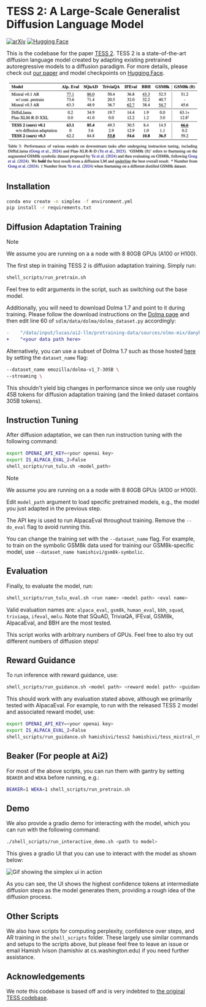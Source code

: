 # TESS 2: A Large-Scale Generalist Diffusion Language Model

[![arXiv](https://img.shields.io/badge/arXiv-todo-b31b1b.svg)](https://arxiv.org/abs/tidi)
[![Hugging Face](https://img.shields.io/badge/%F0%9F%A4%97%20Hugging%20Face-blue)](https://huggingface.co/collections/hamishivi/tess-2-677ea36894e38f96dfc7b590)

This is the codebase for the paper [TESS 2](https://arxiv.todo). TESS 2 is a state-of-the-art diffusion language model created by adapting existing pretrained autoregressive models to a diffusion paradigm.
For more details, please check out [our paper](ttps://arxiv.todo) and model checkpoints on [Hugging Face](https://huggingface.co/collections/hamishivi/tess-2-677ea36894e38f96dfc7b590).

![Main results from TESS-2 paper](assets/core_results.png)

## Installation

```sh
conda env create -n simplex -f environment.yml
pip install -r requirements.txt
```

## Diffusion Adaptation Training

> [!NOTE]  
> We assume you are running on a a node with 8 80GB GPUs (A100 or H100).

The first step in training TESS 2 is diffusion adaptation training. Simply run:

```sh
shell_scripts/run_pretrain.sh
```

Feel free to edit arguments in the script, such as switching out the base model.

Additionally, you will need to download Dolma 1.7 and point to it during training. Please follow the download instructions on the [Dolma page](https://huggingface.co/datasets/allenai/dolma#download) and then edit line 60 of `sdlm/data/dolma/dolma_dataset.py` accordingly:

```diff
-    "/data/input/lucas/ai2-llm/pretraining-data/sources/olmo-mix/danyh-compiled-v1_7"
+    "<your data path here>
```

Alternatively, you can use a subset of Dolma 1.7 such as those hosted [here](https://huggingface.co/datasets/emozilla/dolma-v1_7-305B) by setting the `dataset_name` flag:

```sh
--dataset_name emozilla/dolma-v1_7-305B \
--streaming \
```

This shouldn't yield big changes in performance since we only use roughly 45B tokens for diffusion adaptation training (and the linked dataset contains 305B tokens).

## Instruction Tuning

After diffusion adaptation, we can then run instruction tuning with the following command:

```sh
export OPENAI_API_KEY=<your openai key>
export IS_ALPACA_EVAL_2=False
shell_scripts/run_tulu.sh <model_path>
```

> [!NOTE]  
> We assume you are running on a a node with 8 80GB GPUs (A100 or H100).

Edit `model_path` argument to load specific pretrained models, e.g., the model you just adapted in the previous step.

The API key is used to run AlpacaEval throughout training. Remove the `--do_eval` flag to avoid running this.

You can change the training set with the `--dataset_name` flag. For example, to train on the symbolic GSM8k data used for training our GSM8k-specific model, use `--dataset_name hamishivi/gsm8k-symbolic`.

## Evaluation

Finally, to evaluate the model, run:

```sh
shell_scripts/run_tulu_eval.sh <run name> <model path> <eval name>
```

Valid evaluation names are: `alpaca_eval`, `gsm8k`, `human_eval`, `bbh`, `squad`, `triviaqa`, `ifeval`, `mmlu`. Note that SQuAD, TriviaQA, IFEval, GSM8k, AlpacaEval, and BBH are the most tested.

This script works with arbitrary numbers of GPUs. Feel free to also try out different numbers of diffusion steps!

## Reward Guidance

To run inference with reward guidance, use:

```sh
shell_scripts/run_guidance.sh <model path> <reward model path> <guidance scale> <eval name>
```

This should work with any evaluation stated above, although we primarily tested with AlpacaEval.
For example, to run with the released TESS 2 model and associated reward model, use:

```sh
export OPENAI_API_KEY=<your openai key>
export IS_ALPACA_EVAL_2=False
shell_scripts/run_guidance.sh hamishivi/tess2 hamishivi/tess_mistral_rm 0.5 alpaca_eval
```

## Beaker (For people at Ai2)

For most of the above scripts, you can run them with gantry by setting `BEAKER` and `WEKA` before running, e.g.:

```sh
BEAKER=1 WEKA=1 shell_scripts/run_pretrain.sh
```

## Demo

We also provide a gradio demo for interacting with the model, which you can run with the following command:

```sh
./shell_scripts/run_interactive_demo.sh <path to model>
```

This gives a gradio UI that you can use to interact with the model as shown below:

![Gif showing the simplex ui in action](assets/ui.gif)

As you can see, the UI shows the highest confidence tokens at intermediate diffusion steps as the model generates them, providing a rough idea of the diffusion process.

## Other Scripts

We also have scripts for computing perplexity, confidence over steps, and AR training in the `shell_scripts` folder.
These largely use similar commands and setups to the scripts above, but please feel free to leave an issue or email Hamish Ivison (hamishiv at cs.washington.edu) if you need further assistance.

## Acknowledgements

We note this codebase is based off and is very indebted to [the original TESS codebase](https://github.com/allenai/tess-diffusion).

